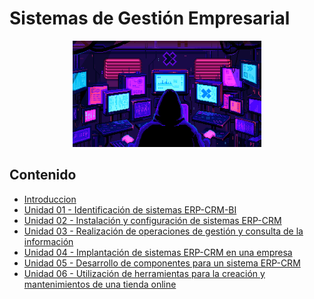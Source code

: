 # Sistemas de Gestión Empresarial

<div align=center>
    <img src="../extras/hacker.gif" alt="cyber" width="60%">
</div>

## Contenido
- [Introduccion](./introduccion/README.md)
- [Unidad 01 - Identificación de sistemas ERP-CRM-BI](./unidad01/README.md)
- [Unidad 02 - Instalación y configuración de sistemas ERP-CRM](./unidad02/README.md)
- [Unidad 03 - Realización de operaciones de gestión y consulta de la información](./unidad03/README.md)
- [Unidad 04 - Implantación de sistemas ERP-CRM en una empresa](./unidad04/README.md)
- [Unidad 05 - Desarrollo de componentes para un sistema ERP-CRM](./unidad05/README.md)
- [Unidad 06 - Utilización de herramientas para la creación y mantenimientos de una tienda online](./unidad06/README.md)